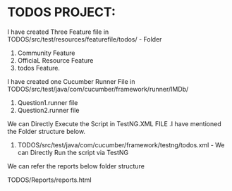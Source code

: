 # TODOS PROJECT:

I have created Three Feature file in TODOS/src/test/resources/featurefile/todos/ - Folder 
   1. Community Feature
   2. OfficiaL Resource Feature
   3. todos Feature.
   
I have created one Cucumber Runner File in  TODOS/src/test/java/com/cucumber/framework/runner/IMDb/
   1. Question1.runner file
   2. Question2.runner file
   
We can Directly Execute the Script in TestNG.XML FILE .I have mentioned the Folder structure below.

1.  TODOS/src/test/java/com/cucumber/framework/testng/todos.xml - We can Directly Run the script via TestNG

We can refer the reports below folder structure

TODOS/Reports/reports.html
   


